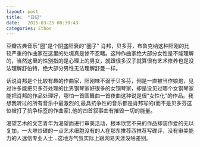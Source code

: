 ```yaml
---
layout: post
title:  "日记"
date:   2015-03-25 00:30:43
categories: Ethos
---
```

豆瓣古典音乐"圈"是个阴盛阳衰的"圈子" 肖邦，贝多芬，布鲁克纳这种阳刚的比较严重的作曲家在这里的处境真是惨不忍睹。这种作曲家绝大部分女性是不能理解的，当然这里的性别指的是心理上的男女，就跟很多汉子就算很有艺术修养也是没法理解舒伯特，绝大部分男性无法理解舒曼一样。

话说肖邦是个比较有趣的作曲家，阳刚味不弱于贝多芬，倒是一直被当作娘炮，见过许多能把贝多芬处理的比男钢琴家好很多的女钢琴家，却是没见过哪个女钢琴家能把肖邦的作品处理好，哪怕一首圆舞曲一首夜曲这种说是很"女性化"的作品。我想我听过的所有音乐中最激烈的,最具抗争性的音乐都是肖邦写的(而不是贝多芬这位被打了抗争标签的作曲家),他的四首叙事曲有摧毁一切的能量。

渴望艺术的文艺青年为渴望而进行审美活动，根本欣赏不来的作品却装作爱的无以复加，一大堆炒碟的一点艺术细胞没有的人在那东推荐西推荐写碟评，没有审美能力的人迷信专业人士...这地方气氛实际上跟网易天涯没啥差别。 